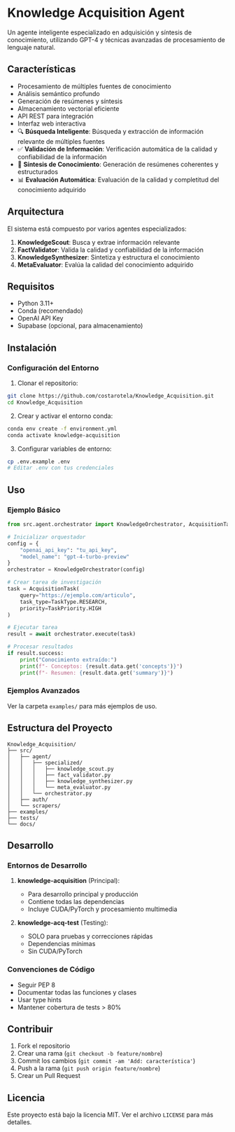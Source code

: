 # Knowledge Acquisition Agent 

Un agente inteligente especializado en adquisición y síntesis de conocimiento, utilizando GPT-4 y técnicas avanzadas de procesamiento de lenguaje natural.

## Características

- Procesamiento de múltiples fuentes de conocimiento
- Análisis semántico profundo
- Generación de resúmenes y síntesis
- Almacenamiento vectorial eficiente
- API REST para integración
- Interfaz web interactiva
- 🔍 **Búsqueda Inteligente**: Búsqueda y extracción de información relevante de múltiples fuentes
- ✅ **Validación de Información**: Verificación automática de la calidad y confiabilidad de la información
- 🧠 **Síntesis de Conocimiento**: Generación de resúmenes coherentes y estructurados
- 📊 **Evaluación Automática**: Evaluación de la calidad y completitud del conocimiento adquirido

## Arquitectura

El sistema está compuesto por varios agentes especializados:

1. **KnowledgeScout**: Busca y extrae información relevante
2. **FactValidator**: Valida la calidad y confiabilidad de la información
3. **KnowledgeSynthesizer**: Sintetiza y estructura el conocimiento
4. **MetaEvaluator**: Evalúa la calidad del conocimiento adquirido

## Requisitos

- Python 3.11+
- Conda (recomendado)
- OpenAI API Key
- Supabase (opcional, para almacenamiento)

## Instalación

### Configuración del Entorno

1. Clonar el repositorio:
```bash
git clone https://github.com/costarotela/Knowledge_Acquisition.git
cd Knowledge_Acquisition
```

2. Crear y activar el entorno conda:
```bash
conda env create -f environment.yml
conda activate knowledge-acquisition
```

3. Configurar variables de entorno:
```bash
cp .env.example .env
# Editar .env con tus credenciales
```

## Uso

### Ejemplo Básico

```python
from src.agent.orchestrator import KnowledgeOrchestrator, AcquisitionTask, TaskType, TaskPriority

# Inicializar orquestador
config = {
    "openai_api_key": "tu_api_key",
    "model_name": "gpt-4-turbo-preview"
}
orchestrator = KnowledgeOrchestrator(config)

# Crear tarea de investigación
task = AcquisitionTask(
    query="https://ejemplo.com/articulo",
    task_type=TaskType.RESEARCH,
    priority=TaskPriority.HIGH
)

# Ejecutar tarea
result = await orchestrator.execute(task)

# Procesar resultados
if result.success:
    print("Conocimiento extraído:")
    print(f"- Conceptos: {result.data.get('concepts')}")
    print(f"- Resumen: {result.data.get('summary')}")
```

### Ejemplos Avanzados

Ver la carpeta `examples/` para más ejemplos de uso.

## Estructura del Proyecto

```
Knowledge_Acquisition/
├── src/
│   ├── agent/
│   │   ├── specialized/
│   │   │   ├── knowledge_scout.py
│   │   │   ├── fact_validator.py
│   │   │   ├── knowledge_synthesizer.py
│   │   │   └── meta_evaluator.py
│   │   └── orchestrator.py
│   ├── auth/
│   └── scrapers/
├── examples/
├── tests/
└── docs/
```

## Desarrollo

### Entornos de Desarrollo

1. **knowledge-acquisition** (Principal):
   - Para desarrollo principal y producción
   - Contiene todas las dependencias
   - Incluye CUDA/PyTorch y procesamiento multimedia

2. **knowledge-acq-test** (Testing):
   - SOLO para pruebas y correcciones rápidas
   - Dependencias mínimas
   - Sin CUDA/PyTorch

### Convenciones de Código

- Seguir PEP 8
- Documentar todas las funciones y clases
- Usar type hints
- Mantener cobertura de tests > 80%

## Contribuir

1. Fork el repositorio
2. Crear una rama (`git checkout -b feature/nombre`)
3. Commit los cambios (`git commit -am 'Add: característica'`)
4. Push a la rama (`git push origin feature/nombre`)
5. Crear un Pull Request

## Licencia

Este proyecto está bajo la licencia MIT. Ver el archivo `LICENSE` para más detalles.
